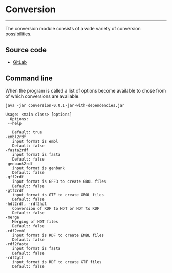 # Conversion
------------

The conversion module consists of a wide variety of conversion possibilities.

## Source code


* [GitLab](https://gitlab.com/sapp/conversion)


## Command line


When the program is called a list of options become available to chose from of which conversions are available.

	java -jar conversion-0.0.1-jar-with-dependencies.jar 

    Usage: <main class> [options]
      Options:
     --help
       
       Default: true
    -embl2rdf
       input format is embl
       Default: false
    -fasta2rdf
       input format is fasta
       Default: false
    -genbank2rdf
       input format is genbank
       Default: false
    -gff2rdf
       input format is GFF3 to create GBOL files
       Default: false
    -gtf2rdf
       input format is GTF to create GBOL files
       Default: false
    -hdt2rdf, -rdf2hdt
       Conversion of RDF to HDT or HDT to RDF
       Default: false
    -merge
       Merging of HDT files
       Default: false
    -rdf2embl
       input format is RDF to create EMBL files
       Default: false
    -rdf2fasta
       input format is fasta
       Default: false
    -rdf2gtf
       input format is RDF to create GTF files
       Default: false
 
 